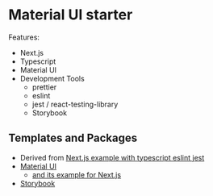 # Material UI starter

Features:

- Next.js
- Typescript
- Material UI
- Development Tools
    - prettier
    - eslint
    - jest / react-testing-library
    - Storybook

## Templates and Packages

- Derived from [Next.js example with typescript eslint jest](https://github.com/vercel/next.js/tree/canary/examples/with-typescript-eslint-jest)
- [Material UI](https://material-ui.com/)
    - [and its example for Next.js](https://github.com/mui-org/material-ui/tree/master/examples/nextjs)
- [Storybook](https://storybook.js.org/)
